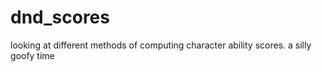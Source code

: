 # dnd_scores
looking at different methods of computing character ability scores. a silly goofy time
